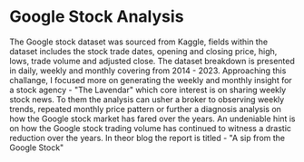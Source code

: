# Google Stock Analysis
The Google stock dataset was sourced from Kaggle, fields within the dataset includes the stock trade dates, opening and closing price, high, lows, trade volume 
and adjusted close. The dataset breakdown is presented in daily, weekly and monthly covering from 2014 - 2023.
Approaching this challange, I focused more on generating the weekly and monthly insight for a stock agency - "The Lavendar" which core interest is on sharing weekly stock news. To them the analysis can usher a broker to observing weekly trends, repeated monthly price pattern or further a diagnosis analysis on how the Google stock market has fared over the years. An undeniable hint is on how the Google stock trading volume has continued to witness a drastic reduction over the years. In theor blog the report is titled - "A sip from the Google Stock"
